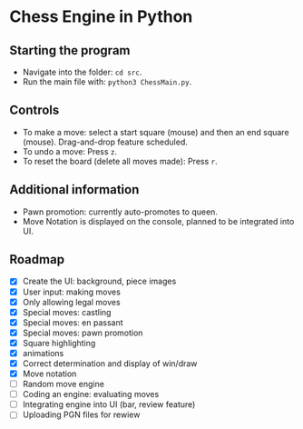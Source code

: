 # Chess Engine in Python

## Starting the program

  - Navigate into the folder: `cd src`.
  - Run the main file with: `python3 ChessMain.py`.

## Controls

  - To make a move: select a start square (mouse) and then an end square (mouse). Drag-and-drop feature scheduled.
  - To undo a move: Press `z`.
  - To reset the board (delete all moves made): Press `r`.

## Additional information

  - Pawn promotion: currently auto-promotes to queen.
  - Move Notation is displayed on the console, planned to be integrated into UI.

## Roadmap

  - [x] Create the UI: background, piece images
  - [x] User input: making moves 
  - [x] Only allowing legal moves 
  - [x] Special moves: castling
  - [x] Special moves: en passant
  - [x] Special moves: pawn promotion
  - [x] Square highlighting
  - [x] animations
  - [x] Correct determination and display of win/draw
  - [x] Move notation 
  - [ ] Random move engine
  - [ ] Coding an engine: evaluating moves
  - [ ] Integrating engine into UI (bar, review feature)
  - [ ] Uploading PGN files for rewiew
